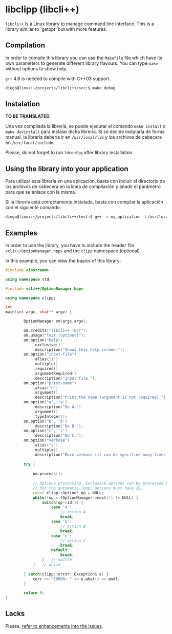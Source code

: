 libclipp (libcli++)
===================

`libcli++` is a Linux library to manage command line interface. This is a
library similar to 'getopt' but with more features.

## Compilation ##

In order to compile this library you can use the `Makefile` file which have
its own parameters to generate different library flavours. You can type `make`
without options to show help.

`g++` 4.6 is needed to compile with C++03 support.

```bash
diego@linux:~/projects/libcli++/src:$ make debug
```

## Instalation ##

__TO BE TRANSLATED__

Una vez compilada la librería, se puede ejecutar el comando `make install` o
`make devinstall` para instalar dicha librería. Si se decide instalarla de
forma manual, la librería debería ir en `/usr/local/lib` y los archivos de
cabecera en `/usr/local/include`.

Please, do not forget to run `ldconfig` after library installation.

## Using the library into your application ##

Para utilizar esta librería en una aplicación, basta con incluir el directorio
de los archivos de cabecera en la línea de compilación y añadir el parámetro
para que se enlace con la misma.

Si la librería está correctamente instalada, basta con compilar la aplicación
con el siguiente comando:

```bash
diego@linux:~/projects/libcli++/test:$ g++ -o my_aplication -L/usr/local/include -I/usr/local/lib *.cpp
```

## Examples ##

In order to use the library, you have to include the header file `<cli++/OptionManager.hpp>`
and the `clipp` namespace (optional).

In this example, you can view the basics of this library:

```cpp
#include <iostream>

using namespace std;

#include <cli++/OptionManager.hpp>

using namespace clipp;

int
main(int argc, char** argv) {

        OptionManager om(argc,argv);

        om.credits("libcli++ TEST");
        om.usage("test [options]");
        om.option("help")
        	.exclusive()
        	.description("Shows this help screen.");
        om.option("input-file")
        	.alias("i")
        	.multiple()
        	.required()
        	.argumentRequired()
        	.description("Input file.");
        om.option("print-name")
        	.alias("n")
        	.argument()
        	.description("Print the name (argument is not required).");
        om.option("a", 'a')
        	.description("Do A.")
        	.argument()
        	.typeInteger();
        om.option("b", 'b')
        	.description("Do B.");
        om.option("c", 'c')
        	.description("Do C.");
        om.option("verbose")
        	.alias("v")
        	.multiple()
        	.description("More verbose (it can be specified many times).");
        
        try {
        
			om.process();
			
			// Options processing. Exclusive options can be processed before.
			// For the automatic loop, options must have ID.
			const clipp::Option* op = NULL;
			while((op = fOptionManager->next()) != NULL) {
				switch(op->id()) {
					case 'a':
						// action A
						break;
					case 'b':
						// action B
						break;
					case 'c':
						// action C
						break;
					default:
						break;
				}	// switch
			}	// while
		
		} catch(clipp::error::Exception& e) {
			cerr << "ERROR: " << e.what() << endl;
		}

        return 0;
}

```

## Lacks ##

Please, [refer to enhancements into the issues](https://github.com/diegolagoglez/libclipp/issues?labels=enhancement&page=1&state=open).

